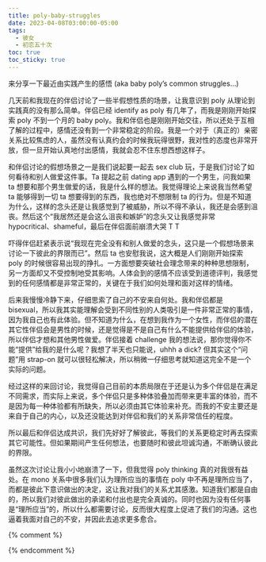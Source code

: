 ```yaml
---
title: poly-baby-struggles
date: 2023-04-08T03:00:00-05:00
tags:
  - 彼女
  - 初恋五十次
toc: true
toc_sticky: true
---
```


来分享一下最近由实践产生的感悟 (aka baby poly’s common struggles…)
<!--more-->

几天前和我现在的伴侣讨论了一些半假想性质的场景，让我意识到 poly 从理论到实践真的没有那么简单。伴侣已经 identify as poly 有几年了，而我是刚刚开始探索 poly 不到一个月的 baby poly。我和伴侣也是刚刚开始交往，所以还处于互相了解的过程中，感情还没有到一个非常稳定的阶段。我是一个对于（真正的）亲密关系比较焦虑的人，虽然没有认真约会的时候我玩得很野，我对性的态度也非常开放，但一旦开始认真地付出感情，我就会忍不住东想西想这样子。

和伴侣讨论的假想场景之一是我们说起要一起去 sex club 玩，于是我们讨论了如何看待和别人做爱这件事。Ta 提起之前 dating app 遇到的一个男生，问我如果 ta 想要和那个男生做爱的话，我是什么样的想法。我觉得理论上来说我当然希望 ta 能够得到一切 ta 想要得到的东西，我也绝对不想限制 ta 的行为。但是不知道为什么，这样的念头还是让我感觉到了被威胁，所以不得不承认，我还是会感到沮丧。然后这个“我居然还是会这么沮丧和嫉妒”的念头又让我感觉非常 hypocritical、shameful，最后在伴侣面前崩溃大哭 T T

吓得伴侣赶紧表示说“我现在完全没有和别人做爱的念头，这只是一个假想场景来讨论一下彼此的界限而已”。然后 ta 也安慰我说，这大概是人们刚刚开始探索 poly 的时候很容易出现的挣扎。一方面想要突破社会理念带来的种种思想限制，另一方面却又不受控制地受其影响。人体会到的感情不应该受到道德评判，我感觉到的任何感情都是非常正常的，关键在于我们如何处理和面对这样的情绪。

后来我慢慢冷静下来，仔细思索了自己的不安来自何处。我和伴侣都是 bisexual，所以我其实能理解会受到不同性别的人类吸引是一件非常正常的事情，因为我自己也有此体验。但不知道为什么，在想到我作为一个女性，而伴侣的潜在其它性伴侣会是男性的时候，还是觉得是不是自己有什么不能提供给伴侣的体验，所以伴侣才想和其他男性做爱。伴侣接着 challenge 我的想法说，那你觉得你不能“提供”给我的是什么呢？我想了半天也只能说，uhhh a dick? 但其实这个“问题”用 strap-on 就可以很轻松解决，所以稍微一仔细思考就知道这完全不是一个实际的问题。

经过这样的来回讨论，我觉得自己目前的本质局限在于还是认为多个伴侣是在满足不同需求，而实际上来说，多个伴侣只是多种体验叠加而带来更丰富的体验，而不是因为每一种体验都有所缺失，所以必须由其它体验来补充。而我的不安主要还是来自于自己的内心，以及还没能达到对伴侣和我们的关系非常信任的程度。

所以最后和伴侣达成共识，我们先好好了解彼此，等我们的关系更稳定时再去探索其它可能性。但如果期间产生任何想法，也要随时和彼此坦诚沟通，不断确认彼此的界限。

虽然这次讨论让我小小地崩溃了一下，但我觉得 poly thinking 真的对我很有益处。在 mono 关系中很多我们认为理所应当的事情在 poly 中不再是理所应当了，而都是彼此下意识做出的决定，这让我对我们的关系尤其感激。知道我们都是自由的，所以我们对彼此做出的承诺和付出也是完全真诚的。同时也因为没有任何事是“理所应当”的，所以什么都需要讨论，反而很大程度上促进了我们的沟通。这也逼着我面对自己的不安，并因此去追求更多愈合。


{% comment %}



{% endcomment %}
